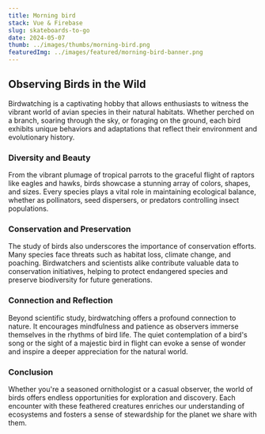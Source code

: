 ```yaml
---
title: Morning bird
stack: Vue & Firebase
slug: skateboards-to-go
date: 2024-05-07
thumb: ../images/thumbs/morning-bird.png
featuredImg: ../images/featured/morning-bird-banner.png
---
```


## Observing Birds in the Wild

Birdwatching is a captivating hobby that allows enthusiasts to witness the vibrant world of avian species in their natural habitats. Whether perched on a branch, soaring through the sky, or foraging on the ground, each bird exhibits unique behaviors and adaptations that reflect their environment and evolutionary history.

### Diversity and Beauty

From the vibrant plumage of tropical parrots to the graceful flight of raptors like eagles and hawks, birds showcase a stunning array of colors, shapes, and sizes. Every species plays a vital role in maintaining ecological balance, whether as pollinators, seed dispersers, or predators controlling insect populations.

### Conservation and Preservation

The study of birds also underscores the importance of conservation efforts. Many species face threats such as habitat loss, climate change, and poaching. Birdwatchers and scientists alike contribute valuable data to conservation initiatives, helping to protect endangered species and preserve biodiversity for future generations.

### Connection and Reflection

Beyond scientific study, birdwatching offers a profound connection to nature. It encourages mindfulness and patience as observers immerse themselves in the rhythms of bird life. The quiet contemplation of a bird's song or the sight of a majestic bird in flight can evoke a sense of wonder and inspire a deeper appreciation for the natural world.

### Conclusion

Whether you're a seasoned ornithologist or a casual observer, the world of birds offers endless opportunities for exploration and discovery. Each encounter with these feathered creatures enriches our understanding of ecosystems and fosters a sense of stewardship for the planet we share with them.
